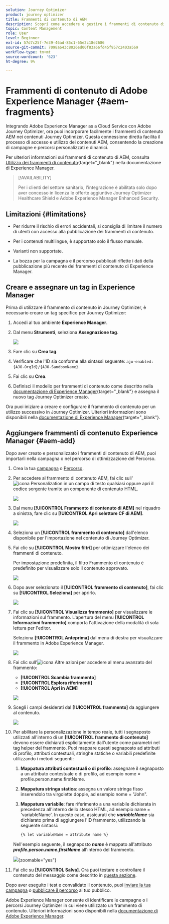 ```yaml
---
solution: Journey Optimizer
product: journey optimizer
title: Frammenti di contenuto di AEM
description: Scopri come accedere e gestire i frammenti di contenuto di AEM
topic: Content Management
role: User
level: Beginner
exl-id: 57d7c25f-7e39-46ad-85c1-65e2c18e2686
source-git-commit: 7098a643c8026ed00f83a66fd45f957c2403a569
workflow-type: tm+mt
source-wordcount: '623'
ht-degree: 9%

---
```


# Frammenti di contenuto di Adobe Experience Manager {#aem-fragments}

Integrando Adobe Experience Manager as a Cloud Service con Adobe Journey Optimizer, ora puoi incorporare facilmente i frammenti di contenuto AEM nei contenuti Journey Optimizer. Questa connessione diretta facilita il processo di accesso e utilizzo dei contenuti AEM, consentendo la creazione di campagne e percorsi personalizzati e dinamici.

Per ulteriori informazioni sui frammenti di contenuto di AEM, consulta [Utilizzo dei frammenti di contenuto](https://experienceleague.adobe.com/en/docs/experience-manager-cloud-service/content/sites/administering/content-fragments/content-fragments-with-journey-optimizer){target="_blank"} nella documentazione di Experience Manager.

>[!AVAILABILITY]
>
>Per i clienti del settore sanitario, l&#39;integrazione è abilitata solo dopo aver concesso in licenza le offerte aggiuntive Journey Optimizer Healthcare Shield e Adobe Experience Manager Enhanced Security.

## Limitazioni {#limitations}

* Per ridurre il rischio di errori accidentali, si consiglia di limitare il numero di utenti con accesso alla pubblicazione dei frammenti di contenuto.

* Per i contenuti multilingue, è supportato solo il flusso manuale.

* Varianti non supportate.

* La bozza per la campagna e il percorso pubblicati riflette i dati della pubblicazione più recente dei frammenti di contenuto di Experience Manager.

## Creare e assegnare un tag in Experience Manager

Prima di utilizzare il frammento di contenuto in Journey Optimizer, è necessario creare un tag specifico per Journey Optimizer:

1. Accedi al tuo ambiente **Experience Manager**.

1. Dal menu **Strumenti**, seleziona **Assegnazione tag**.

   ![](assets/do-not-localize/aem_tag_1.png)

1. Fare clic su **Crea tag**.

1. Verificare che l&#39;ID sia conforme alla sintassi seguente: `ajo-enabled:{AJO-OrgId}/{AJO-SandboxName}`.

1. Fai clic su **Crea**.

1. Definisci il modello per frammenti di contenuto come descritto nella [documentazione di Experience Manager](https://experienceleague.adobe.com/en/docs/experience-manager-cloud-service/content/sites/administering/content-fragments/content-fragment-models){target="_blank"} e assegna il nuovo tag Journey Optimizer creato.

Ora puoi iniziare a creare e configurare il frammento di contenuto per un utilizzo successivo in Journey Optimizer. Ulteriori informazioni sono disponibili nella [documentazione di Experience Manager](https://experienceleague.adobe.com/en/docs/experience-manager-cloud-service/content/sites/administering/content-fragments/managing){target="_blank"}.

## Aggiungere frammenti di contenuto Experience Manager {#aem-add}

Dopo aver creato e personalizzato i frammenti di contenuto di AEM, puoi importarli nella campagna o nel percorso di ottimizzazione del Percorso.

1. Crea la tua [campagna](../campaigns/create-campaign.md) o [Percorso](../building-journeys/journey-gs.md).

1. Per accedere al frammento di contenuto AEM, fai clic sull&#39;![icona Personalization](assets/do-not-localize/Smock_PersonalizationField_18_N.svg) in un campo di testo qualsiasi oppure apri il codice sorgente tramite un componente di contenuto HTML.

   ![](assets/aem_campaign_2.png)

1. Dal menu **[!UICONTROL Frammento di contenuto di AEM]** nel riquadro a sinistra, fare clic su **[!UICONTROL Apri selettore CF di AEM]**.

   ![](assets/aem_campaign_3.png)

1. Seleziona un **[!UICONTROL frammento di contenuto]** dall&#39;elenco disponibile per l&#39;importazione nel contenuto di Journey Optimizer.

1. Fai clic su **[!UICONTROL Mostra filtri]** per ottimizzare l&#39;elenco dei frammenti di contenuto.

   Per impostazione predefinita, il filtro Frammento di contenuto è predefinito per visualizzare solo il contenuto approvato.

   ![](assets/aem_campaign_4.png)

1. Dopo aver selezionato il **[!UICONTROL frammento di contenuto]**, fai clic su **[!UICONTROL Seleziona]** per aprirlo.

   ![](assets/aem_campaign_5.png)

1. Fai clic su **[!UICONTROL Visualizza frammento]** per visualizzare le informazioni sul frammento. L&#39;apertura del menu **[!UICONTROL Informazioni frammento]** comporta l&#39;attivazione della modalità di sola lettura per l&#39;editor.

   Seleziona **[!UICONTROL Anteprima]** dal menu di destra per visualizzare il frammento in Adobe Experience Manager.

   ![](assets/aem_campaign_7.png)

1. Fai clic sull&#39;![icona Altre azioni](assets/do-not-localize/Smock_MoreSmallList_18_N.svg) per accedere al menu avanzato del frammento:

   * **[!UICONTROL Scambia frammento]**
   * **[!UICONTROL Esplora riferimenti]**
   * **[!UICONTROL Apri in AEM]**

   ![](assets/aem_campaign_8.png)

1. Scegli i campi desiderati dal **[!UICONTROL frammento]** da aggiungere al contenuto.
   <!--
    Note that if you choose to copy the value, any future updates to the Content Fragment will not be reflected in your campaign or journey. However, using dynamic placeholders ensures real-time updates.-->

   ![](assets/aem_campaign_6.png)

1. Per abilitare la personalizzazione in tempo reale, tutti i segnaposto utilizzati all&#39;interno di un **[!UICONTROL frammento di contenuto]** devono essere dichiarati esplicitamente dall&#39;utente come parametri nel tag helper del frammento. Puoi mappare questi segnaposto ad attributi di profilo, attributi contestuali, stringhe statiche o variabili predefinite utilizzando i metodi seguenti:

   1. **Mappatura attributi contestuali o di profilo**: assegnare il segnaposto a un attributo contestuale o di profilo, ad esempio nome = profile.person.name.firstName.

   1. **Mappatura stringa statica**: assegna un valore stringa fisso inserendolo tra virgolette doppie, ad esempio nome = &quot;John&quot;.

   1. **Mappatura variabile**: fare riferimento a una variabile dichiarata in precedenza all&#39;interno dello stesso HTML, ad esempio name = &#39;variableName&#39;.
In questo caso, assicurati che **_variableName_** sia dichiarato prima di aggiungere l&#39;ID frammento, utilizzando la seguente sintassi:

      ```html
      {% let variableName = attribute name %} 
      ```

   Nell&#39;esempio seguente, il segnaposto **_name_** è mappato all&#39;attributo **_profile.person.name.firstName_** all&#39;interno del frammento.

   ![](assets/aem_campaign_9.png){zoomable="yes"}


1. Fai clic su **[!UICONTROL Salva]**. Ora puoi testare e controllare il contenuto del messaggio come descritto in [questa sezione](../content-management/preview.md).

Dopo aver eseguito i test e convalidato il contenuto, puoi [inviare la tua campagna](../campaigns/review-activate-campaign.md) o [pubblicare il percorso](../building-journeys/publishing-the-journey.md) al tuo pubblico.

Adobe Experience Manager consente di identificare le campagne o i percorsi Journey Optimizer in cui viene utilizzato un frammento di contenuto. Ulteriori informazioni sono disponibili nella [documentazione di Adobe Experience Manager](https://experienceleague.adobe.com/en/docs/experience-manager-cloud-service/content/sites/administering/content-fragments/extension-content-fragment-ajo-external-references).
